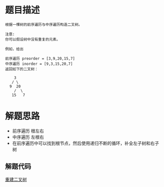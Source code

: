 # 题目描述 

```
根据一棵树的前序遍历与中序遍历构造二叉树。

注意:
你可以假设树中没有重复的元素。

例如，给出

前序遍历 preorder = [3,9,20,15,7]
中序遍历 inorder = [9,3,15,20,7]
返回如下的二叉树：

    3
   / \
  9  20
    /  \
   15   7

```

# 解题思路
* 前序遍历 根左右
* 中序遍历 左根右
* 在前序遍历中可以找到根节点，然后使用递归不断的循环，补全左子树和右子树


## 解题代码

[重建二叉树](offer-7.py)

